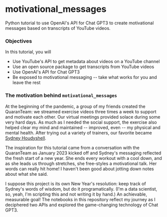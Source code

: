 # motivational_messages
Python tutorial to use OpenAI's API for Chat GPT3 to create motivational messages based on transcripts of YouTube videos.

### Objectives
In this tutorial, you will
* Use YouTube's API to get metadata about videos on a YouTube channel
* Use an open source package to get transcripts from YouTube videos
* Use OpenAI's API for Chat GPT3
* Be exposed to motivational messaging -- take what works for you and leave the rest

### The motivation behind `motivational_messages`
At the beginning of the pandemic, a group of my friends created the QuaranTeam: we streamed exercise videos three times a week to support and motivate each other. Our virtual meetings provided solace during some very hard days. As much as I needed the social support, the exercise also helped clear my mind and maintained -- improved, even -- my physical and mental health. After trying out a variety of trainers, our favorite became [Sydney Houdyshell](https://www.youtube.com/@sydneycummingshoudyshell). 

The inspiration for this tutorial came from a conversation with the QuaranTeam as January 2023 kicked off and Sydney's messaging reflected the fresh start of a new year. She ends every workout with a cool down, and as she leads us through stretches, she free-styles a motivational talk. Her words can really hit home! I haven't been good about jotting down notes about what she said.

I suppose this project is its own New Year's resolution: keep track of Sydney's words of wisdom, but do it programatically. (I'm a data scientist, so, yeah, I'm scripting this and not writing it by hand.) An achievable, measurable goal! The notebooks in this repository reflect my journey as I deciphered two APIs and explored the game-changing technology of Chat GPT3. 


